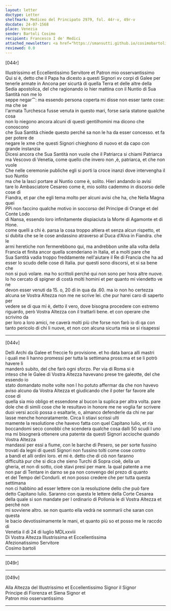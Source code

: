 ```yaml
---
layout: letter
doctype: Letter
shelfmark: Mediceo del Principato 2979, fol. 44r-v, 49r-v
docdate: 24-07-1568
place: Venezia
sender: Bartoli Cosimo
recipient: Francesco I de' Medici
attached_newsletter: <a href="https://smansutti.github.io/cosimobartoli/texts/3080_090/">3080_090</a>
reviewed: 0.0
---
```


[044r]  
  
  
Illustrissimo et Eccellentissimo Servitore et Patron mio osservantissimo  
Qui si è, detto che il Papa ha dicesto a questi Signori xv corpi di Galee per  
tenerle armate in Ancona per sicurtà di quella Terra et delle altre della  
Sedia apostolica, del che ragionando io hier mattina con il Nuntio di Sua Santità non me lo  
seppe negar⁀: ma essendo persona coperta mi disse non esser tante cose: ma che se  
l'armata Turchesca fusse venuta in questo mari, forse saria statone qualche cosa  
non lo niegono ancora alcuni di questi gentilhomini ma dicono che conoscono  
che Sua Santità chiede questo perché sa non le ha da esser concesso. et fa per potere de  
negare le xme che questi Signori chieghono di nuovo et da capo con grande instanzia  
Dicesi ancora che Sua Santità non vuole che il Patriarca si chiami Patriarca  
ma Vescovo di Venetia, come quello che invero non ,è, patriarca, et che non vuole  
Che nelle ceremonie publiche egli si porti la croce inanzi dove intervengha il suo Nuntio  
ma che la lasci portare al Nuntio come è, solito. Hieri andando io avisi  
tare lo Ambasciatore Cesareo come è, mio solito cademmo in discorso delle cose di  
Fiandra, et par che egli tema molto per alcuni avisi che ha, che Nella Magna quei  
PPi non faccino qualche motivo in soccorso del Principe di Orange et del Conte Lodo  
di Nansa, essendo loro infinitamente dispiaciuta la Morte di Agamonte et di Hone.  
come quelli a chi è. parsa la cosa troppo altiera et senza alcun rispetto, et  
si dubita che se le cose andassino atraverso al Duca d'Alva in Fiandra. che le  
armi heretiche non fermerebbono qui, ma andrebbon unite alla volta della  
Francia et finita ancor quella scenderiano in Italia, et a molti pare che  
Sua Santità vadia troppo freddamente nell'aiutare il Re di Francia che ha ad  
esser lo scudo delle cose di Italia. pur questi sono discorsi, et si sa bene che  
non si può volare. ma ho scrittoli perché qui non sono per hora altre nuove.  
Io ho cercato di spigner di costà molti homini et per quanto mi viendetto ve ne  
devon esser venuti da 15. o, 20 dì in qua da .60. ma io non ho certezza  
alcuna se Vostra Altezza non me ne scrive lei. che pur harei caro di saperto per  
vedere se di qua mi è, detto il vero, dove bisogna procedere con estremo  
riguardo, però Vostra Altezza con il trattarli bene. et con operare che scrivino da  
per loro a loro amici, ne caverà molti più che forse non farò io di qa con  
tanto pericolo di chi li nuove, et non con alcuna sicurta mia se si risapessi  
  
---  

[044v]  
  
  
Delli Archi da Galee et freccie fo provisione. et ho data barca alli mastri  
i quali me li hanno promessi per tutta la settimana pross:ma et se li potrò havere li  
manderò subito, del che farò ogni sforzo. Per via di Roma si è  
inteso che le Galee di Vostra Altezza havevano prese tre galeotte, del che essendo io  
stato domandato molte volte non l ho potuto affermar da che non havevo  
aviso alcuno da Vostra Altezza et giudicando che il poter far favore alle cose di  
quella sia mio obligo et essendone al bucon la suplica per altra volta. pare  
dole che di simili cose che le resultavo in honore me ne voglia far scrivere  
duoi versi acciò possa o esaltarle, o, almanco defenderle da chi ne par  
lasse menche honoratamente. Circa li stiavi scrissi ulti  
mamente la resolutione che havevo fatta con quel Capitano Iulio, et ria  
boccandomi seco conobbi che scendera qualche cosa dalli 50 scudi l uno  
ma mi bisognerà ottenere una patente da questi Signori accioche quando Vostra Altezza  
mandassi per essi a fiume, con le barche di Pesero, se per sorte fussino  
trovati da legni di questi Signori non fussino tolti come cose contro  
a bandi et alli ordini loro. et mi è. detto che di ciò non faranno  
difficultà pur che si dica che sieno Turchi di Sopra cioè, della un  
gheria, et non di sotto, cioè stavi presi per mare. la qual patente a me  
non par di Tentare in darno se pa non convengo del prezo di quanto  
et del Tempo del Condurli. et non posso credere che per tutta questa settimana  
non ci habbino ad esser lettere con la resoluzione dello che può fare  
detto Capitano Iulio. Saranno con questa le lettere della Corte Cesarea  
della quale si son mandate per l ordinario di Pollonia le di Vostra Altezza et perché non  
mi sovviene altro. se non quanto ella vedrà ne sommarii che saran con questa  
le bacio devotissimamente le mani, et quanto più so et posso me le raccdo di  
Venetia il dì 24 di luglio MDLxxviii  
Di Vostra Altezza Illustrissima et Eccellentissima  
Afezionatissimo Servitore  
Cosimo bartoli  
  
---  

[049r]  
  
  
  
---  

[049v]  
  
  
Alla Altezza del Illustrissimo et Eccellentissimo Signor il Signor  
Principe di Fiorenza et Siena Signor et  
Patron mio osservantissimo  
  
---  

